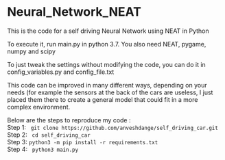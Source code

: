 # Neural_Network_NEAT
This is the code for a self driving Neural Network using NEAT in Python

To execute it, run main.py in python 3.7.
You also need NEAT, pygame, numpy and scipy

To just tweak the settings without modifying the code, you can do it in config_variables.py and config_file.txt 

This code can be improved in many different ways, depending on your needs (for example the sensors at the back of the cars are useless, I just placed them there to create a general model that could fit in a more complex environment.


Below are the steps to reproduce my code :  <br>
Step 1: ``` git clone https://github.com/anveshdange/self_driving_car.git``` <br>
Step 2: ``` cd self_driving_car``` <br>
Step 3: ``` python3 -m pip install -r requirements.txt ``` <br>
Step 4: ``` python3 main.py``` <br>

